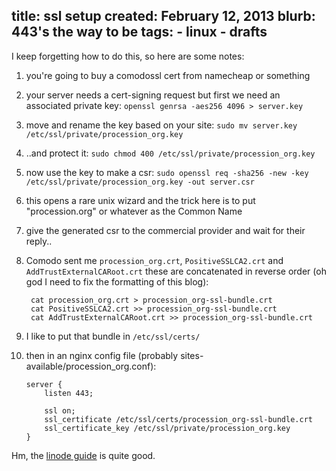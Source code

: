 title: ssl setup
created: February 12, 2013
blurb: 443's the way to be
tags:
    - linux
    - drafts
---

I keep forgetting how to do this, so here are some notes:

1. you're going to buy a comodossl cert from namecheap or something
2. your server needs a cert-signing request but first we need an associated private key: `openssl genrsa -aes256 4096 > server.key`
3. move and rename the key based on your site: `sudo mv server.key /etc/ssl/private/procession_org.key`
4. ..and protect it: `sudo chmod 400 /etc/ssl/private/procession_org.key`
5. now use the key to make a csr: `sudo openssl req -sha256 -new -key /etc/ssl/private/procession_org.key -out server.csr`
6. this opens a rare unix wizard and the trick here is to put "procession.org" or whatever as the Common Name
7. give the generated csr to the commercial provider and wait for their reply..
8. Comodo sent me `procession_org.crt`, `PositiveSSLCA2.crt` and `AddTrustExternalCARoot.crt` 
these are concatenated in reverse order (oh god I need to fix the formatting of this blog):

        cat procession_org.crt > procession_org-ssl-bundle.crt
        cat PositiveSSLCA2.crt >> procession_org-ssl-bundle.crt
        cat AddTrustExternalCARoot.crt >> procession_org-ssl-bundle.crt

9. I like to put that bundle in `/etc/ssl/certs/`
10. then in an nginx config file (probably sites-available/procession_org.conf):

        server {
            listen 443;

            ssl on;
            ssl_certificate /etc/ssl/certs/procession_org-ssl-bundle.crt
            ssl_certificate_key /etc/ssl/private/procession_org.key
        }

Hm, the [linode guide](http://library.linode.com/web-servers/nginx/configuration/ssl) is quite good.

